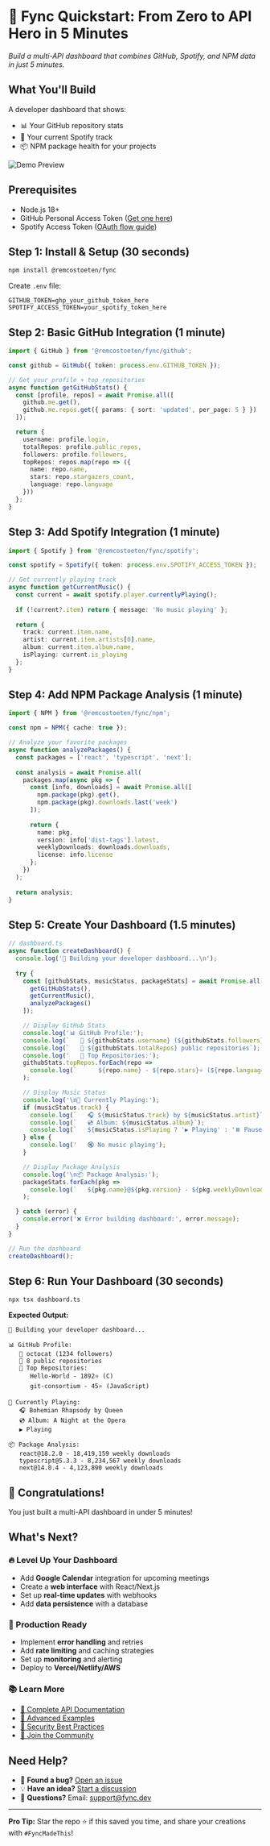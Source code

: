 # 🚀 Fync Quickstart: From Zero to API Hero in 5 Minutes

*Build a multi-API dashboard that combines GitHub, Spotify, and NPM data in just 5 minutes.*

## What You'll Build

A developer dashboard that shows:
- 📊 Your GitHub repository stats  
- 🎵 Your current Spotify track
- 📦 NPM package health for your projects

![Demo Preview](https://via.placeholder.com/800x400/1a1a1a/ffffff?text=Demo+Dashboard+Preview)

## Prerequisites

- Node.js 18+
- GitHub Personal Access Token ([Get one here](https://github.com/settings/tokens))
- Spotify Access Token ([OAuth flow guide](https://developer.spotify.com/documentation/web-api/tutorials/getting-started))

## Step 1: Install & Setup (30 seconds)

```bash
npm install @remcostoeten/fync
```

Create `.env` file:
```env
GITHUB_TOKEN=ghp_your_github_token_here
SPOTIFY_ACCESS_TOKEN=your_spotify_token_here
```

## Step 2: Basic GitHub Integration (1 minute)

```typescript
import { GitHub } from '@remcostoeten/fync/github';

const github = GitHub({ token: process.env.GITHUB_TOKEN });

// Get your profile + top repositories
async function getGitHubStats() {
  const [profile, repos] = await Promise.all([
    github.me.get(),
    github.me.repos.get({ params: { sort: 'updated', per_page: 5 } })
  ]);

  return {
    username: profile.login,
    totalRepos: profile.public_repos,
    followers: profile.followers,
    topRepos: repos.map(repo => ({
      name: repo.name,
      stars: repo.stargazers_count,
      language: repo.language
    }))
  };
}
```

## Step 3: Add Spotify Integration (1 minute)

```typescript
import { Spotify } from '@remcostoeten/fync/spotify';

const spotify = Spotify({ token: process.env.SPOTIFY_ACCESS_TOKEN });

// Get currently playing track
async function getCurrentMusic() {
  const current = await spotify.player.currentlyPlaying();
  
  if (!current?.item) return { message: 'No music playing' };
  
  return {
    track: current.item.name,
    artist: current.item.artists[0].name,
    album: current.item.album.name,
    isPlaying: current.is_playing
  };
}
```

## Step 4: Add NPM Package Analysis (1 minute)

```typescript
import { NPM } from '@remcostoeten/fync/npm';

const npm = NPM({ cache: true });

// Analyze your favorite packages
async function analyzePackages() {
  const packages = ['react', 'typescript', 'next'];
  
  const analysis = await Promise.all(
    packages.map(async pkg => {
      const [info, downloads] = await Promise.all([
        npm.package(pkg).get(),
        npm.package(pkg).downloads.last('week')
      ]);
      
      return {
        name: pkg,
        version: info['dist-tags'].latest,
        weeklyDownloads: downloads.downloads,
        license: info.license
      };
    })
  );
  
  return analysis;
}
```

## Step 5: Create Your Dashboard (1.5 minutes)

```typescript
// dashboard.ts
async function createDashboard() {
  console.log('🔄 Building your developer dashboard...\n');
  
  try {
    const [githubStats, musicStatus, packageStats] = await Promise.all([
      getGitHubStats(),
      getCurrentMusic(),
      analyzePackages()
    ]);

    // Display GitHub Stats
    console.log('📊 GitHub Profile:');
    console.log(`   👤 ${githubStats.username} (${githubStats.followers} followers)`);
    console.log(`   📁 ${githubStats.totalRepos} public repositories`);
    console.log('   🌟 Top Repositories:');
    githubStats.topRepos.forEach(repo => 
      console.log(`      ${repo.name} - ${repo.stars}⭐ (${repo.language})`)
    );

    // Display Music Status
    console.log('\n🎵 Currently Playing:');
    if (musicStatus.track) {
      console.log(`   🎧 ${musicStatus.track} by ${musicStatus.artist}`);
      console.log(`   💿 Album: ${musicStatus.album}`);
      console.log(`   ${musicStatus.isPlaying ? '▶️ Playing' : '⏸️ Paused'}`);
    } else {
      console.log('   🔇 No music playing');
    }

    // Display Package Analysis
    console.log('\n📦 Package Analysis:');
    packageStats.forEach(pkg => 
      console.log(`   ${pkg.name}@${pkg.version} - ${pkg.weeklyDownloads.toLocaleString()} weekly downloads`)
    );

  } catch (error) {
    console.error('❌ Error building dashboard:', error.message);
  }
}

// Run the dashboard
createDashboard();
```

## Step 6: Run Your Dashboard (30 seconds)

```bash
npx tsx dashboard.ts
```

**Expected Output:**
```
🔄 Building your developer dashboard...

📊 GitHub Profile:
   👤 octocat (1234 followers)
   📁 8 public repositories
   🌟 Top Repositories:
      Hello-World - 1892⭐ (C)
      git-consortium - 45⭐ (JavaScript)

🎵 Currently Playing:
   🎧 Bohemian Rhapsody by Queen
   💿 Album: A Night at the Opera
   ▶️ Playing

📦 Package Analysis:
   react@18.2.0 - 18,419,159 weekly downloads
   typescript@5.3.3 - 8,234,567 weekly downloads
   next@14.0.4 - 4,123,890 weekly downloads
```

## 🎉 Congratulations!

You just built a multi-API dashboard in under 5 minutes! 

## What's Next?

### 🔥 Level Up Your Dashboard
- Add **Google Calendar** integration for upcoming meetings
- Create a **web interface** with React/Next.js
- Set up **real-time updates** with webhooks
- Add **data persistence** with a database

### 🚀 Production Ready
- Implement **error handling** and retries
- Add **rate limiting** and caching strategies  
- Set up **monitoring** and alerting
- Deploy to **Vercel/Netlify/AWS**

### 📚 Learn More
- [📖 Complete API Documentation](./docs/README.md)
- [🎯 Advanced Examples](./examples/)
- [🔐 Security Best Practices](./SECURITY.md)
- [💬 Join the Community](https://github.com/remcostoeten/fync/discussions)

## Need Help?

- 🐛 **Found a bug?** [Open an issue](https://github.com/remcostoeten/fync/issues)
- 💡 **Have an idea?** [Start a discussion](https://github.com/remcostoeten/fync/discussions)
- 📧 **Questions?** Email: support@fync.dev

---

**Pro Tip:** Star the repo ⭐ if this saved you time, and share your creations with `#FyncMadeThis`!
